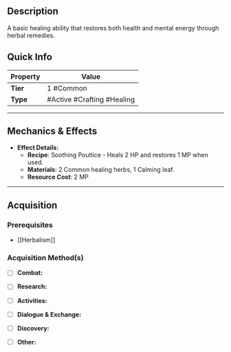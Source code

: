 ## Description
A basic healing ability that restores both health and mental energy through herbal remedies.

## Quick Info
| Property | Value                      |
| -------- | -------------------------- |
| **Tier** | 1 #Common                  |
| **Type** | #Active #Crafting #Healing |

---

## Mechanics & Effects
- **Effect Details:**
    - **Recipe**: Soothing Poultice - Heals 2 HP and restores 1 MP when used.
    - **Materials**: 2 Common healing herbs, 1 Calming leaf.
    - **Resource Cost**: 2 MP

---

## Acquisition
### Prerequisites
- [[Herbalism]]

### Acquisition Method(s)
- [ ] **Combat:** 
- [ ] **Research:** 
- [ ] **Activities:** 
- [ ] **Dialogue & Exchange:** 
- [ ] **Discovery:** 
- [ ] **Other:** 

